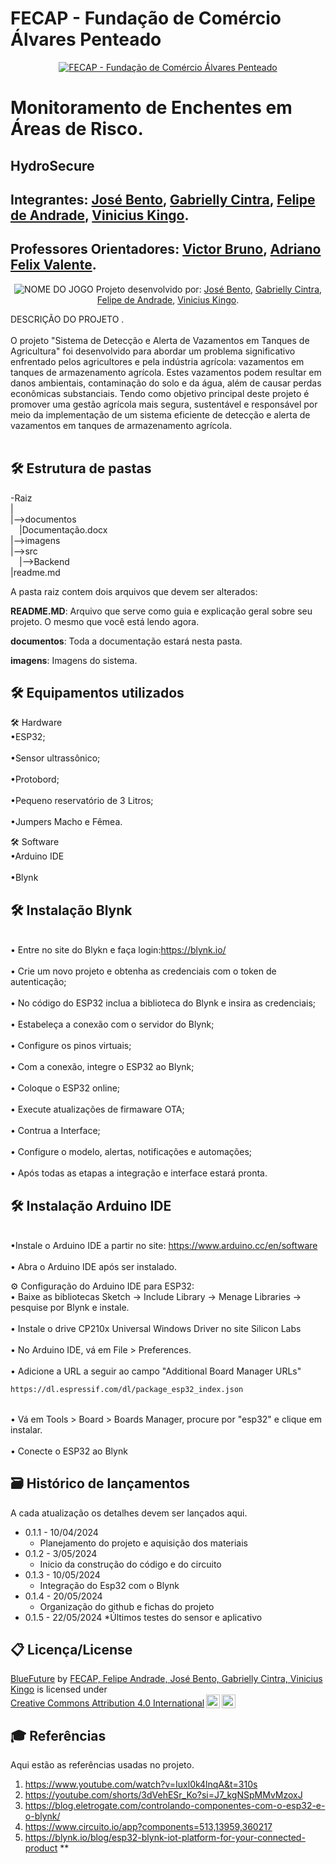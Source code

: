 # FECAP - Fundação de Comércio Álvares Penteado

<p align="center">
<a href= "https://www.fecap.br/"><img src="https://encrypted-tbn0.gstatic.com/images?q=tbn:ANd9GcRhZPrRa89Kma0ZZogxm0pi-tCn_TLKeHGVxywp-LXAFGR3B1DPouAJYHgKZGV0XTEf4AE&usqp=CAU" alt="FECAP - Fundação de Comércio Álvares Penteado" border="0"></a>
</p>

# Monitoramento de Enchentes em Áreas de Risco.

## HydroSecure

## Integrantes: <a href="https://www.linkedin.com/in/jos%C3%A9-almeida-80063a256/">José Bento</a>, <a href="https://www.linkedin.com/in/gabrielly-cintra/">Gabrielly Cintra</a>, <a href="https://www.linkedin.com/in/felipe-andradet/">Felipe de Andrade</a>, <a href="https://www.linkedin.com/in/vinicius-kingo-1b769030a/">Vinicius Kingo</a>.

## Professores Orientadores: <a href="https://www.linkedin.com/in/victorbarq/">Victor Bruno</a>, <a href="https://www.linkedin.com/in/adriano-valente-534576135/"> Adriano Felix Valente</a>.
 
<p align="center">
<img src="imagens/ft120.jpeg" alt="NOME DO JOGO" border="0">
  Projeto desenvolvido por: <a href="https://www.linkedin.com/in/jos%C3%A9-almeida-80063a256/">José Bento</a>, <a href="https://www.linkedin.com/in/gabrielly-cintra/">Gabrielly Cintra</a>, <a href="https://www.linkedin.com/in/felipe-andradet/">Felipe de Andrade</a>, <a href="https://www.linkedin.com/in/vinicius-kingo-1b769030a/">Vinicius Kingo</a>.

</p>


DESCRIÇÃO DO PROJETO
.
<br><br>
O projeto "Sistema de Detecção e Alerta de Vazamentos em Tanques de Agricultura" foi
desenvolvido para abordar um problema significativo enfrentado pelos agricultores e pela
indústria agrícola: vazamentos em tanques de armazenamento agrícola. Estes vazamentos
podem resultar em danos ambientais, contaminação do solo e da água, além de causar
perdas econômicas substanciais. Tendo como objetivo principal deste projeto é promover
uma gestão agrícola mais segura, sustentável e responsável por meio da implementação de
um sistema eficiente de detecção e alerta de vazamentos em tanques de armazenamento
agrícola.
<br><br>
## 🛠 Estrutura de pastas

-Raiz<br>
|<br>
|-->documentos<br>
  &emsp;|Documentação.docx<br>
|-->imagens<br>
|-->src<br>
  &emsp;|-->Backend<br>
|readme.md<br>

A pasta raiz contem dois arquivos que devem ser alterados:

<b>README.MD</b>: Arquivo que serve como guia e explicação geral sobre seu projeto. O mesmo que você está lendo agora.

<b>documentos</b>: Toda a documentação estará nesta pasta.

<b>imagens</b>: Imagens do sistema.

## 🛠 Equipamentos utilizados

🛠 Hardware
<br>•ESP32;</br>
<br>•Sensor ultrassônico;</br>
<br>•Protobord;</br>
<br>•Pequeno reservatório de 3 Litros;</br>
<br>•Jumpers Macho e Fêmea.</br>

🛠 Software 
<bR>•Arduino IDE</br>
<bR>•Blynk</br>

## 🛠 Instalação Blynk 
<br>• Entre no site do Blykn e faça login:https://blynk.io/</br>
<br>• Crie um novo projeto e obtenha as credenciais com o token de autenticação;</br>
<br>• No código do ESP32 inclua a biblioteca do Blynk e insira as credenciais;</br>
<br>• Estabeleça a conexão com o servidor do Blynk;</br>
<br>• Configure os pinos virtuais;</br>
<br>• Com a conexão, integre o ESP32 ao Blynk;</br>
<br>• Coloque o ESP32 online;</br>
<br>• Execute atualizações de firmaware OTA;</br>
<br>• Contrua a Interface;</br>
<br>• Configure o modelo, alertas, notificações e automações;</br>
<br>• Após todas as etapas a integração e interface estará pronta.</br>


## 🛠 Instalação Arduino IDE
<br>•Instale o Arduino IDE a partir no site: https://www.arduino.cc/en/software</br>
<br>• Abra o Arduino IDE após ser instalado.</br>

⚙ Configuração do Arduino IDE para ESP32:
<br>• Baixe as bibliotecas Sketch -> Include Library -> Menage Libraries -> pesquise por Blynk e instale.</br>
<br>• Instale o drive CP210x Universal Windows Driver no site Silicon Labs</br>
<br>• No Arduino IDE, vá em File > Preferences.</br>
<br>• Adicione a URL a seguir ao campo "Additional Board Manager URLs"
```sh
https://dl.espressif.com/dl/package_esp32_index.json
```
<br>• Vá em Tools > Board > Boards Manager, procure por "esp32" e clique em instalar.</br>
<br>• Conecte o ESP32 ao Blynk</br>

## 🗃 Histórico de lançamentos

A cada atualização os detalhes devem ser lançados aqui.

* 0.1.1 - 10/04/2024
    * Planejamento do projeto e aquisição dos materiais
* 0.1.2 - 3/05/2024
    * Inicio da construção do código e do circuito 
* 0.1.3 - 10/05/2024
    * Integração do Esp32 com o Blynk
 * 0.1.4 - 20/05/2024
    * Organização do github e fichas do projeto
 * 0.1.5 - 22/05/2024
    *Últimos testes do sensor e aplicativo


## 📋 Licença/License

<p xmlns:cc="http://creativecommons.org/ns#" xmlns:dct="http://purl.org/dc/terms/"><a property="dct:title" rel="cc:attributionURL" href="https://github.com/orgs/2024-1-NADS1-A/teams/grupo4/members">BlueFuture</a> by <a rel="cc:attributionURL dct:creator" property="cc:attributionName" href="https://github.com/orgs/2024-1-NADS1-A/teams/grupo4/members">FECAP, Felipe Andrade, José Bento, Gabrielly Cintra, Vinicius Kingo</a> is licensed under <a href="https://creativecommons.org/licenses/by/4.0/?ref=chooser-v1" target="_blank" rel="license noopener noreferrer" style="display:inline-block;">Creative Commons Attribution 4.0 International<img style="height:22px!important;margin-left:3px;vertical-align:text-bottom;" src="https://mirrors.creativecommons.org/presskit/icons/cc.svg?ref=chooser-v1" alt=""><img style="height:22px!important;margin-left:3px;vertical-align:text-bottom;" src="https://mirrors.creativecommons.org/presskit/icons/by.svg?ref=chooser-v1" alt=""></a></p>

## 🎓 Referências

Aqui estão as referências usadas no projeto.

1. <https://www.youtube.com/watch?v=Iuxl0k4lnqA&t=310s>
2. <https://youtube.com/shorts/3dVehESr_Ko?si=J7_kgNSpMMvMzoxJ>
3. <https://blog.eletrogate.com/controlando-componentes-com-o-esp32-e-o-blynk/>
4. <https://www.circuito.io/app?components=513,13959,360217>
5. <https://blynk.io/blog/esp32-blynk-iot-platform-for-your-connected-product>
**
